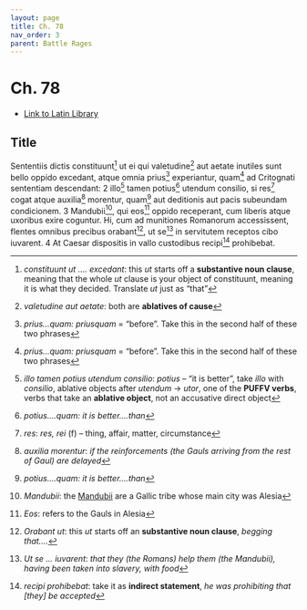 ```yaml
---
layout: page
title: Ch. 78
nav_order: 3
parent: Battle Rages
---
```


# Ch. 78

- [Link to Latin Library](https://www.thelatinlibrary.com/caesar/gallic/gall7.shtml#78)

## Title 

Sententiis dictis constituunt[^1] ut ei qui valetudine[^2] aut aetate inutiles sunt bello oppido excedant, atque omnia prius[^3] experiantur, quam[^3] ad Critognati sententiam descendant: 2 illo[^4] tamen potius[^5] utendum consilio, si res[^6] cogat atque auxilia[^7] morentur, quam[^5] aut deditionis aut pacis subeundam condicionem. 3 Mandubii[^8], qui eos[^9] oppido receperant, cum liberis atque uxoribus exire coguntur. Hi, cum ad munitiones Romanorum accessissent, flentes omnibus precibus orabant[^10], ut se[^11] in servitutem receptos cibo iuvarent. 4 At Caesar dispositis in vallo custodibus recipi[^12] prohibebat.


[^1]: *constituunt ut …. excedant*: this *ut* starts off a **substantive noun clause**, meaning that the whole *ut* clause is your object of constituunt, meaning it is what they decided. Translate *ut* just as “that”

[^2]: *valetudine aut aetate*: both are **ablatives of cause**

[^3]: *prius…quam:* *priusquam* \= “before”. Take this in the second half of these two phrases

[^4]: *illo tamen potius utendum consilio*: *potius* – “it is better”, take *illo* with *consilio*, ablative objects after *utendum* → *utor*, one of the **PUFFV verbs**, verbs that take an **ablative object**, not an accusative direct object

[^5]: *potius….quam: it is better….than*

[^6]: *res*: *res, rei* (f) – thing, affair, matter, circumstance

[^7]: *auxilia morentur*: *if the reinforcements (the Gauls arriving from the rest of Gaul) are delayed*


[^8]: *Mandubii*: the [Mandubii](https://en.wikipedia.org/wiki/Mandubii) are a Gallic tribe whose main city was Alesia

[^9]: *Eos*: refers to the Gauls in Alesia

[^10]: *Orabant ut*: this *ut* starts off an **substantive noun clause**, *begging that….*

[^11]: *Ut se … iuvarent*: *that they (the Romans) help them (the Mandubii), having been taken into slavery, with food*

[^12]: *recipi prohibebat*: take it as **indirect statement**, *he was prohibiting that \[they\] be accepted*
